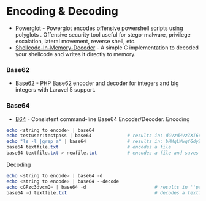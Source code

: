 # Encoding & Decoding

- [Powerglot](https://github.com/mindcrypt/powerglot) - Powerglot encodes offensive powershell scripts using polyglots . Offensive security tool useful for stego-malware, privilege escalation, lateral movement, reverse shell, etc.
- [Shellcode-In-Memory-Decoder](https://github.com/mhaskar/Shellcode-In-Memory-Decoder) - A simple C implementation to decoded your shellcode and writes it directly to memory.

### Base62
- [Base62](https://github.com/SiroDiaz/Base62) - PHP Base62 encoder and decoder for integers and big integers with Laravel 5 support.

### Base64
- [B64](https://github.com/NightsPaladin/b64) - Consistent command-line Base64 Encoder/Decoder.
Encoding
````powershell
echo <string to encode> | base64
echo testuser:testpass | base64             # results in: dGVzdHVzZXI6dGVzdHBhc3MK
echo "ls -l |grep a" | base64               # results in: bHMgLWwgfGdyZXAgYQo=
base64 textfile.txt                         # encodes a file
base64 textfile.txt > newfile.txt           # encodes a file and saves output to a new file
````
Decoding
````powershell
echo <string to encode> | base64 -d
echo <string to encode> | base64 --decode
echo cGFzc3dvcmQ= | base64 -d                         # results in ''password
base64 -d textfile.txt                                # decodes a textfile which contains base64 encoding
````
